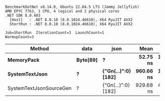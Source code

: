 ```

BenchmarkDotNet v0.14.0, Ubuntu 22.04.5 LTS (Jammy Jellyfish)
AMD EPYC 7763, 1 CPU, 4 logical and 2 physical cores
.NET SDK 8.0.403
  [Host]   : .NET 8.0.10 (8.0.1024.46610), X64 RyuJIT AVX2
  ShortRun : .NET 8.0.10 (8.0.1024.46610), X64 RyuJIT AVX2

Job=ShortRun  IterationCount=3  LaunchCount=1  
WarmupCount=3  

```
| Method                  | data     | json                | Mean      | Error    | StdDev   | Min       | Max       | Gen0   | Allocated |
|------------------------ |--------- |-------------------- |----------:|---------:|---------:|----------:|----------:|-------:|----------:|
| **MemoryPack**              | **Byte[89]** | **?**                   |  **52.75 ns** | **12.70 ns** | **0.696 ns** |  **52.25 ns** |  **53.54 ns** | **0.0012** |     **104 B** |
| **SystemTextJson**          | **?**        | **{&quot;Gn(...)&quot;:0} [182]** | **960.66 ns** | **19.94 ns** | **1.093 ns** | **959.44 ns** | **961.55 ns** |      **-** |     **104 B** |
| SystemTextJsonSourceGen | ?        | {&quot;Gn(...)&quot;:0} [182] | 929.68 ns | 42.57 ns | 2.333 ns | 927.48 ns | 932.13 ns | 0.0010 |     104 B |
